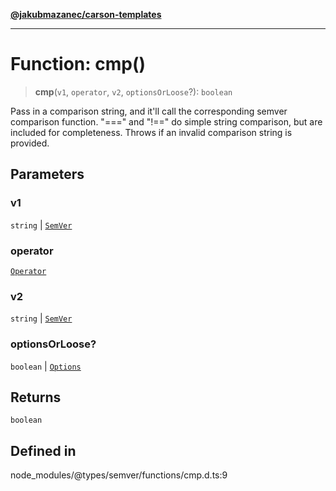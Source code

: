 [**@jakubmazanec/carson-templates**](../../../README.md)

---

# Function: cmp()

> **cmp**(`v1`, `operator`, `v2`, `optionsOrLoose`?): `boolean`

Pass in a comparison string, and it'll call the corresponding semver comparison function. "===" and
"!==" do simple string comparison, but are included for completeness. Throws if an invalid
comparison string is provided.

## Parameters

### v1

`string` | [`SemVer`](../classes/SemVer.md)

### operator

[`Operator`](../type-aliases/Operator.md)

### v2

`string` | [`SemVer`](../classes/SemVer.md)

### optionsOrLoose?

`boolean` | [`Options`](../interfaces/Options.md)

## Returns

`boolean`

## Defined in

node_modules/@types/semver/functions/cmp.d.ts:9
